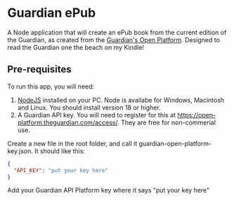 # Guardian ePub

A Node application that will create an ePub book from the current edition of the Guardian, as created from the [Guardian's Open Platform](https://open-platform.theguardian.com/).  Designed to read the Guardian one the beach on my Kindle!


## Pre-requisites

To run this app, you will need:

1. [NodeJS](https://nodejs.org/) installed on your PC.  Node is availabe for Windows, Macintosh and Linux.  You should install version 18 or higher.
2. A Guardian API key.  You will need to register for this at https://open-platform.theguardian.com/access/.  They are free for non-commerial use.

Create a new file in the root folder, and call it guardian-open-platform-key.json.   It should like this:

```json
{
  "API_KEY": "put your key here"
}
```

Add your Guardian API Platform key where it says "put your key here"
